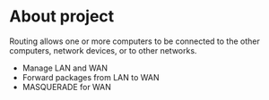 # About project
Routing allows one or more computers to be connected to the other computers, network devices, or to other networks.

* Manage LAN and WAN
* Forward packages from LAN to WAN 
* MASQUERADE for WAN 